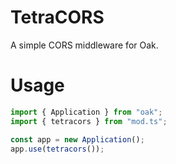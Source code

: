 # TetraCORS

A simple CORS middleware for Oak.

# Usage

```ts
import { Application } from "oak";
import { tetracors } from "mod.ts";

const app = new Application();
app.use(tetracors());
```

